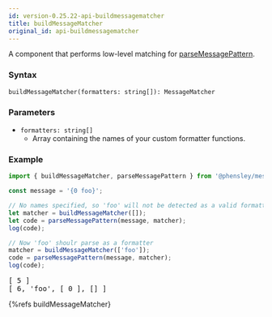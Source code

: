 ```yaml
---
id: version-0.25.22-api-buildmessagematcher
title: buildMessageMatcher
original_id: api-buildmessagematcher
---
```


A component that performs low-level matching for [parseMessagePattern](api-parsemessagepattern.html).

### Syntax

```syntax
buildMessageMatcher(formatters: string[]): MessageMatcher
```

### Parameters

  - <code class="def">formatters: <span>string[]</span></code>
    - Array containing the names of your custom formatter functions.

### Example

```typescript
import { buildMessageMatcher, parseMessagePattern } from '@phensley/messageformat';

const message = '{0 foo}';

// No names specified, so 'foo' will not be detected as a valid formatter
let matcher = buildMessageMatcher([]);
let code = parseMessagePattern(message, matcher);
log(code);

// Now 'foo' shoulr parse as a formatter
matcher = buildMessageMatcher(['foo']);
code = parseMessagePattern(message, matcher);
log(code);
```
<pre class="output">
[ 5 ]
[ 6, 'foo', [ 0 ], [] ]
</pre>

{%refs buildMessageMatcher}
